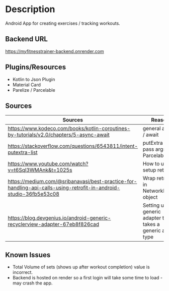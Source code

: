 # **Description**

Android App for creating exercises / tracking workouts.

## **Backend URL**

<https://myfitnesstrainer-backend.onrender.com>

## **Plugins/Resources**

- Kotlin to Json Plugin
- Material Card
- Parelize / Parcelable

## **Sources**

| Sources                                                                                                             | Reason                                                      |
| ------------------------------------------------------------------------------------------------------------------- | ----------------------------------------------------------- |
| <https://www.kodeco.com/books/kotlin-coroutines-by-tutorials/v2.0/chapters/5-async-await>                           | general async / await                                       |
| <https://stackoverflow.com/questions/6543811/intent-putextra-list>                                                  | putExtra - pass args - Parcelable                           |
| <https://www.youtube.com/watch?v=t6Sql3WMAnk&t=1025s>                                                               | How to use / setup retrofit                                 |
| <https://medium.com/@sribanavasi/best-practice-for-handling-api-calls-using-retrofit-in-android-studio-36fb5e53c08> | Wrap retrofit in NetworkResult object                       |
| <https://blog.devgenius.io/android-generic-recyclerview-adapter-67eb8f826cad>                                       | Setting up a generic adapter that takes a generic as a type |

## **Known Issues**

- Total Volume of sets (shows up after workout completion) value is incorrect.
- Backend is hosted on render so a first login will take some time to load - may crash the app.